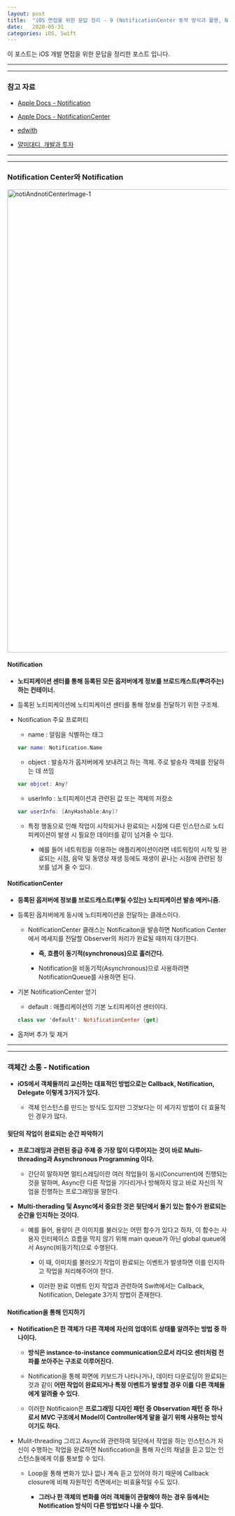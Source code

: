```yaml
---
layout: post
title:  "iOS 면접을 위한 문답 정리 - 9 (NotificationCenter 동작 방식과 활용, Notification)"
date:   2020-05-31
categories: iOS, Swift
---
```


이 포스트는 iOS 개발 면접을 위한 문답을 정리한 포스트 입니다.

- - -
- - -

### 참고 자료

- [Apple Docs - Notification](https://developer.apple.com/documentation/foundation/notification)

- [Apple Docs - NotificationCenter](https://developer.apple.com/documentation/foundation/notificationcenter)

- [edwith](https://www.edwith.org/boostcourse-ios/lecture/16919/)

- [얄미대디, 개발과 투자](https://m.blog.naver.com/jdub7138/220937372865)

- - -
- - -

### Notification Center와 Notification

<img width="1058" alt="notiAndnotiCenterImage-1" src="" title="notiAndnotiCenterImage-1">

#### Notification

- **노티피케이션 센터를 통해 등록된 모든 옵저버에게 정보를 브로드캐스트(뿌려주는)하는 컨테이너.**

- 등록된 노티피케이션에 노티피케이션 센터를 통해 정보를 전달하기 위한 구조체.

- Notification 주요 프로퍼티

    - name : 알림을 식별하는 태그
    
    ```swift
    var name: Notification.Name
    ```
    
    - object : 발송자가 옵저버에게 보내려고 하는 객체. 주로 발송자 객체를 전달하는 데 쓰임
    
    ```swift
    var objcet: Any?
    ```
    
    - userInfo : 노티피케이션과 관련된 값 또는 객체의 저장소
    
    ```swift
    var userInfo: [AnyHashable:Any]?
    ```
    
    - 특정 행동으로 인해 작업이 시작되거나 완료되는 시점에 다른 인스턴스로 노티피케이션이 발생 시 필요한 데이터를 같이 넘겨줄 수 있다.
    
        - 예를 들어 네트워킹을 이용하는 애플리케이션이라면 네트워킹이 시작 및 완료되는 시점, 음악 및 동영상 재생 등에도 재생이 끝나는 시점에 관련된 정보를 넘겨 줄 수 있다.

#### NotificationCenter

- **등록된 옵저버에 정보를 브로드캐스트(뿌릴 수있는) 노티피케이션 발송 메커니즘.**

- 등록된 옵저버에게 동시에 노티피케이션을 전달하는 클래스이다.

    - NotificationCenter 클래스는 Notificaiton을 발송하면 Notification Center에서 메세지를 전달할 Observer의 처리가 완료될 때까지 대기한다.
    
        - **즉, 흐름이 동기적(synchronous)으로 흘러간다.**
        
        - Notification을 비동기적(Asynchronous)으로 사용하려면 NotificationQueue를 사용하면 된다.
        
- 기본 NotificationCenter 얻기

    - default : 애플리케이션의 기본 노티피케이션 센터이다.
    
    ```swift
    class var 'default': NotificationCenter {get}
    ```

- 옵저버 추가 및 제거


- - -
- - -

### 객체간 소통 - Notification

- **iOS에서 객체들끼리 교신하는 대표적인 방법으로는 Callback, Notification, Delegate 이렇게 3가지가 있다.**

    - 객체 인스턴스를 만드는 방식도 있지만 그것보다는 이 세가지 방법이 더 효율적인 경우가 많다.
    
#### 뒷단의 작업이 완료되는 순간 파악하기

- **프로그래밍과 관련된 중급 주제 중 가장 많이 다루어지는 것이 바로 Multi-threading과 Asynchronous Programming 이다.**

    - 간단히 말하자면 멀티스레딩이란 여러 작업들이 동시(Concurrent)에 진행되는 것을 말하며, Async란 다른 작업을 기다리거나 방해하지 않고 바로 자신의 작업을 진행하는 프로그래밍을 말한다.
    
- **Multi-therading 및 Async에서 중요한 것은 뒷단에서 돌기 있는 함수가 완료되는 순간을 인지하는 것이다.**

    - 예를 들어, 용량이 큰 이미지를 불러오는 어떤 함수가 있다고 하자, 이 함수는 사용자 인터페이스 흐름을 막지 않기 위해 main queue가 아닌 global queue에서 Async(비동기적)으로 수행된다.
    
        - 이 때, 이미지를 불러오기 작업이 완료되는 이벤트가 발생하면 이를 인지하고 작업을 처리해주어야 한다.
        
        - 이러한 완료 이벤트 인지 작업과 관련하여 Swift에서는 Callback, Notification, Delegate 3가지 방법이 존재한다.
        
#### Notification을 통해 인지하기

- **Notification은 한 객체가 다른 객체에 자신의 업데이트 상태를 알려주는 방법 중 하나이다.**

    - **방식은 instance-to-instance communication으로서 라디오 센터처럼 전파를 쏘아주는 구조로 이루어진다.**
    
    - Notification을 통해 화면에 키보드가 나타나거나, 데이터 다운로딩이 완료되는 것과 같이 **어떤 작업이 완료되거나 특정 이벤트가 발생할 경우 이를 다른 객체들에게 알려줄 수 있다.**
    
    - 이러한 Notificaion은 **프로그래밍 디자인 패턴 중 Observation 패턴 중 하나로서 MVC 구조에서 Model이 Controller에게 말을 걸기 위해 사용하는 방식이기도 하다.**
    
- Mulit-threading 그리고 Async와 관련하여 뒷단에서 작업을 하는 인스턴스가 자신이 수행하는 작업을 완료하면 Notificcation을 통해 자신의 채널을 듣고 있는 인스턴스들에게 이를 통보할 수 있다.

    - Loop을 통해 변화가 있나 없나 계속 듣고 있어야 하기 때문에 Callback closure에 비해 자원적인 측면에서는 비효율적일 수도 있다.
    
        - **그러나 한 객체의 변화를 여러 객체들이 관찰해야 하는 경우 등에서는 Notification 방식이 다른 방법보다 나을 수 있다.**
        
